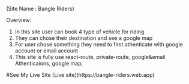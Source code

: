  (Site Name : Bangle Riders)
 
 Overview: <ol>
     <li>In this site user can book 4 type of vehicle for riding</li>
     <li>They can chose their destination and see a  google map</li>
     <li>For user chose something they need to first athenticate with google account or email account </li>
     <li>This site is fully use react-route, private-route, google&email Athenticaions, google map,</li>
 </ol>
#See My Live Site
[Live site](https://bangle-riders.web.app)